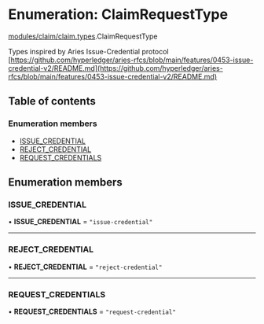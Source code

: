# Enumeration: ClaimRequestType

[modules/claim/claim.types](../modules/modules_claim_claim_types.md).ClaimRequestType

Types inspired by Aries Issue-Credential protocol [https://github.com/hyperledger/aries-rfcs/blob/main/features/0453-issue-credential-v2/README.md](https://github.com/hyperledger/aries-rfcs/blob/main/features/0453-issue-credential-v2/README.md)

## Table of contents

### Enumeration members

- [ISSUE_CREDENTIAL](modules_claim_claim_types.ClaimRequestType.md#issue_credential)
- [REJECT_CREDENTIAL](modules_claim_claim_types.ClaimRequestType.md#reject_credential)
- [REQUEST_CREDENTIALS](modules_claim_claim_types.ClaimRequestType.md#request_credentials)

## Enumeration members

### ISSUE\_CREDENTIAL

• **ISSUE\_CREDENTIAL** = `"issue-credential"`

___

### REJECT\_CREDENTIAL

• **REJECT\_CREDENTIAL** = `"reject-credential"`

___

### REQUEST\_CREDENTIALS

• **REQUEST\_CREDENTIALS** = `"request-credential"`
